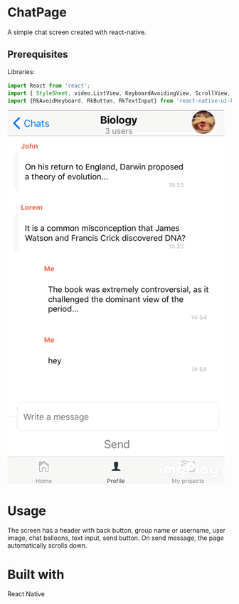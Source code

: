 # ChatPage
A simple chat screen created with react-native.

## Prerequisites
Libraries:
```javascript 
import React from 'react';
import { StyleSheet, video,ListView, KeyboardAvoidingView, ScrollView, fontWeight, Image, backgroundColor, Text, fontFamily, fontSize, View, Button, TouchableHighlight, TextInput, TouchableOpacity, Alert,} from 'react-native';
import {RkAvoidKeyboard, RkButton, RkTextInput} from 'react-native-ui-kitten';
```

![](chatScreen.GIF)

# Usage
The screen has a header with back button, group name or username, user image, chat balloons, text input, send button.
On send message, the page automatically scrolls down. 

# Built with
React Native

